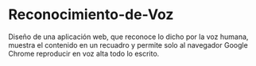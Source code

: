 # Reconocimiento-de-Voz
Diseño de una aplicación web, que reconoce lo dicho por la voz humana, muestra el contenido en un recuadro y permite solo al navegador Google Chrome reproducir en voz alta todo lo escrito.
